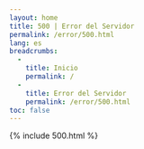 ```yaml
---
layout: home
title: 500 | Error del Servidor
permalink: /error/500.html
lang: es
breadcrumbs: 
  - 
    title: Inicio
    permalink: /
  -
    title: Error del Servidor
    permalink: /error/500.html
toc: false
---
```


{% include 500.html %}